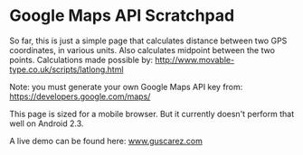 # Google Maps API Scratchpad

So far, this is just a simple page that calculates distance between two GPS coordinates, in various units. Also calculates midpoint between the two points. Calculations made possible by: http://www.movable-type.co.uk/scripts/latlong.html

Note: you must generate your own Google Maps API key from: https://developers.google.com/maps/

This page is sized for a mobile browser. But it currently doesn't perform that well on Android 2.3.

A live demo can be found here: www.guscarez.com
